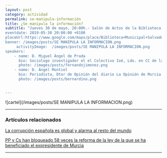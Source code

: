 ```yaml
---
layout: post
category: actividad
permalink: se-manipula-información
title: ¿Se manipula la información?   
subtitle: "Jueves 30 de mayo, 20:00h.- Salón de Actos de la Biblioteca SALVADOR GARCÍA AGUILAR
eventdate: 2019-05-30 20:00:00 +0100
placeUrl:https://www.google.com/maps/place/Biblioteca+Municipal+Salvador+Garc%C3%ADa+Aguilar/@38.0580143,-1.2046854,15z/data=!4m2!3m1!1s0x0:0x7bb1faa78306d56b?sa=X&ved=2ahUKEwj3ubfk0LbiAhX7URUIHUmkDIUQ_BIwCnoECA4QCA
banner: /images/posts/SE MANIPULA LA INFORMACION.png
     activityImage:  /images/posts/SE MANIPULA LA INFORMACION.png
speakers:  
    - name: D. Miguel Ángel de Prada 
      bio: Sociologo investigador el el Colectivo Ioé, Ldo. en CC de la Información
      photo: /images/posts/fernandojimenez.png
    - name: D. Ángel Montiel  
      bio: Periodista, Dtor de Opinión del diario La Opinión de Murcia  
      photo: /images/posts/bernardino.png
    

---
```





![cartel](/images/posts/SE MANIPULA LA INFORMACION.png)

***

### Artículos relacionados

[La corrupción española es global y alarma al resto del mundo](https://blogs.elconfidencial.com/mundo/las-tres-voces/2017-03-15/corrupcion-espana-global-preocupa-resto-mundo_1347950/)  


[PP y Cs han bloqueado 58 veces la reforma de la ley de la que se ha beneficiado el expresidente de Murcia](https://www.eldiario.es/politica/PP-Ciudadanos-bloqueado-Congreso-instruir_0_848315959.html)

***


